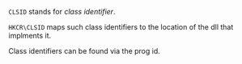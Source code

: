 `CLSID` stands for *class identifier*.

`HKCR\CLSID` maps such class identifiers to the location of the dll that implments it.

Class identifiers can be found via the prog id.
